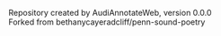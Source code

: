 Repository created by AudiAnnotateWeb, version 0.0.0</br>
Forked from bethanycayeradcliff/penn-sound-poetry

